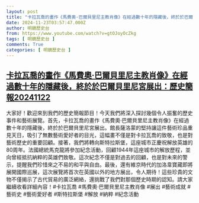 ```yaml
---
layout: post
title: "卡拉瓦喬的畫作《馬費奧·巴爾貝里尼主教肖像》在經過數十年的隱藏後，終於於巴爾貝里尼宮展出：歷史簡報20241122"
date: 2024-11-23T03:57:47.000Z
author: 明鏡歷史台
from: https://www.youtube.com/watch?v=gtOJoyOcZkg
tags: [ 明鏡歷史台 ]
comments: True
categories: [ 明鏡歷史台 ]
---
```

<!--1732334267000-->
[卡拉瓦喬的畫作《馬費奧·巴爾貝里尼主教肖像》在經過數十年的隱藏後，終於於巴爾貝里尼宮展出：歷史簡報20241122](https://www.youtube.com/watch?v=gtOJoyOcZkg)
------

<div>
大家好！歡迎來到我們的歷史簡報節目！今天我們將深入探討幾個令人振奮的歷史事件和藝術展覽。首先，卡拉瓦喬的畫作《馬費奧·巴爾貝里尼主教肖像》在經過數十年的隱藏後，終於於巴爾貝里尼宮展出。館長薩洛蒙的堅持讓這件藝術珍品重見天日，吸引了無數藝術愛好者的目光，這幅畫不僅是對卡拉瓦喬的致敬，也是對藝術歷史的重要回顧。接著，我們將轉向斯特拉斯堡，這座城市正慶祝解放英雄的80周年。法國總統馬克龍將參加紀念活動，回顧1944年這座城市的解放歷程，並向曾經抵抗納粹的英雄們致敬。這次紀念不僅是對過去的回顧，也是對未來的警示，提醒我們珍惜來之不易的和平與自由。最後，還有維京時代的加洛韋寶藏即將展開國際巡展，這次展覽將首次在英國以外的地方展出，令人期待！這些珍貴的文物不僅揭示了古代貿易的廣泛網絡，還挑戰了我們對那個歷史時期的認知。請大家繼續收看詳細內容！#卡拉瓦喬 #馬費奧·巴爾貝里尼主教肖像 #展出 #藝術成就 #藝術史 #藝術愛好者 #斯特拉斯堡 #解放 #納粹 #紀念活動
</div>
